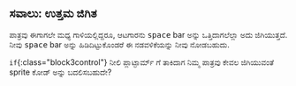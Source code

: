 ## ಸವಾಲು: ಉತ್ತಮ ಜಿಗಿತ

ಪಾತ್ರವು ಈಗಾಗಲೇ ಮಧ್ಯ ಗಾಳಿಯಲ್ಲಿದ್ದರೂ, ಆಟಗಾರನು <kbd>space</kbd> bar ಅನ್ನು ಒತ್ತಿದಾಗಲೆಲ್ಲಾ ಅದು ಜಿಗಿಯುತ್ತದೆ. ನೀವು <kbd>space</kbd> bar ಅನ್ನು ಹಿಡಿದಿಟ್ಟುಕೊಂಡರೆ ಈ ನಡವಳಿಕೆಯನ್ನು ನೀವು ನೋಡಬಹುದು.

`if`{:class="block3control"} ನೀಲಿ ಪ್ಲಾಟ್ಫಾರ್ಮ್ ಗೆ ತಾಕಿದಾಗ ನಿಮ್ಮ ಪಾತ್ರವು ಕೇವಲ ಜಿಗಿಯುವಂತೆ sprite ಕೋಡ್ ಅನ್ನು ಬದಲಿಸಬಹುದೇ?